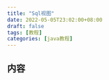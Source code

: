 ```yaml
---
title: "Sql视图"
date: 2022-05-05T23:02:00+08:00
draft: false
tags: [教程]
categories: [java教程]
---
```

## 内容
